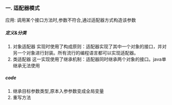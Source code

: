 ### 一. 适配器模式
应用: 调用某个接口方法时,参数不符合,通过适配器方式构造该参数
##### 定义&分类
1. 对象适配器
实现时使用了构成原则：适配器实现了其中一个对象的接口，并对另一个对象进行封装。所有流行的编程语言都可以实现适配器。
2. 类适配器
这一实现使用了继承机制：适配器同时继承两个对象的接口。java单继承无法使用

##### code
1. 继承目标参数类型,原本入参参数变成全局变量
2. 重写方法